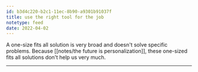```yaml
---
id: b3d4c220-b2c1-11ec-8b90-a9301b91037f
title: use the right tool for the job
notetype: feed
date: 2022-04-02
---
```

A one-size fits all solution is very broad and doesn't solve specific problems. Because [[notes/the future is personalization]], these one-sized fits all solutions don't help us very much.

---

